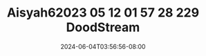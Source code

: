 --- 
title: "Aisyah62023 05 12 01 57 28 229  DoodStream"
description: "streaming   Aisyah62023 05 12 01 57 28 229  DoodStream telegram video full baru"
date: 2024-06-04T03:56:56-08:00
file_code: "d2uet5lycb7t"
draft: false
cover: "cvb4cxbirzh8ni23.jpg"
tags: ["DoodStream", "bokep-indo", "bokep-viral", "bokep-ig"]
length: 464
fld_id: "1398462"
foldername: "Aisyah"
categories: ["Aisyah"]
views: 31
---